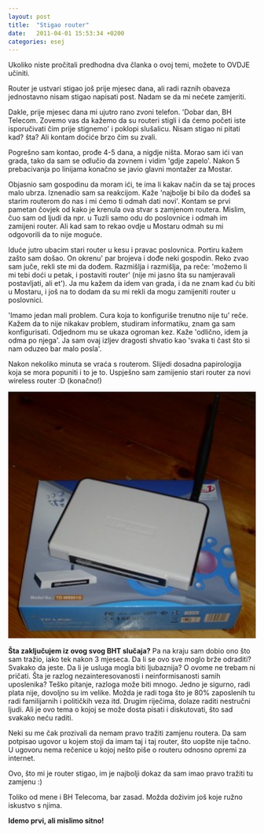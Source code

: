 ```yaml
---
layout: post
title:  "Stigao router"
date:   2011-04-01 15:53:34 +0200
categories: esej
---
```

Ukoliko niste pročitali predhodna dva članka o ovoj temi, možete to OVDJE učiniti.

Router je ustvari stigao još prije mjesec dana, ali radi raznih obaveza jednostavno nisam stigao napisati post. Nadam se da mi nećete zamjeriti.

Dakle, prije mjesec dana mi ujutro rano zvoni telefon. 'Dobar dan, BH Telecom. Zovemo vas da kažemo da su routeri stigli i da ćemo početi iste isporučivati čim prije stignemo' i poklopi slušalicu. Nisam stigao ni pitati kad? šta? Ali kontam doćiće brzo čim su zvali.

Pogrešno sam kontao, prođe 4-5 dana, a nigdje ništa. Morao sam ići van grada, tako da sam se odlučio da zovnem i vidim 'gdje zapelo'. Nakon 5 prebacivanja po linijama konačno se javio glavni montažer za Mostar.

Objasnio sam gospodinu da moram ići, te ima li kakav način da se taj proces malo ubrza. Iznenadio sam sa reakcijom. Kaže 'najbolje bi bilo da dođeš sa starim routerom do nas i mi ćemo ti odmah dati novi'. Kontam se prvi pametan čovjek od kako je krenula ova stvar s zamjenom routera. Mislim, čuo sam od ljudi da npr. u Tuzli samo odu do poslovnice i odmah im zamijeni router. Ali kad sam to rekao ovdje u Mostaru odmah su mi odgovorili da to nije moguće.

Iduće jutro ubacim stari router u kesu i pravac poslovnica. Portiru kažem zašto sam došao. On okrenu' par brojeva i dođe neki gospodin. Reko zvao sam juče, rekli ste mi da dođem. Razmišlja i razmišlja, pa reče: 'možemo li mi tebi doći u petak, i postaviti router' (nije mi jasno šta su namjeravali postavljati, ali et'). Ja mu kažem da idem van grada, i da ne znam kad ću biti u Mostaru, i još na to dodam da su mi rekli da mogu zamijeniti router u poslovnici.

'Imamo jedan mali problem. Cura koja to konfiguriše trenutno nije tu' reče. Kažem da to nije nikakav problem, studiram informatiku, znam ga sam konfigurisati. Odjednom mu se ukaza ogroman kez. Kaže 'odlično, idem ja odma po njega'. Ja sam ovaj izljev dragosti shvatio kao 'svaka ti čast što si nam oduzeo bar malo posla'.

Nakon nekoliko minuta se vraća s routerom. Slijedi dosadna papirologija koja se mora popuniti i to je to. Uspješno sam zamijenio stari router za novi wireless router :D (konačno!)

<img src="/assets/wlan_router_1.jpg" width="600" />

**Šta zaključujem iz ovog svog BHT slučaja?** Pa na kraju sam dobio ono što sam tražio, iako tek nakon 3 mjeseca. Da li se ovo sve moglo brže odraditi? Svakako da jeste. Da li je usluga mogla biti ljubaznija? O ovome ne trebam ni pričati. Šta je razlog nezainteresovanosti i neinformisanosti samih uposlenika? Teško pitanje, razloga može biti mnogo. Jedno je sigurno, radi plata nije, dovoljno su im velike. Možda je radi toga što je 80% zaposlenih tu radi familijarnih i političkih veza itd. Drugim riječima, dolaze raditi nestručni ljudi. Ali je ovo tema o kojoj se može dosta pisati i diskutovati, što sad svakako neću raditi.

Neki su me čak prozivali da nemam pravo tražiti zamjenu routera. Da sam potpisao ugovor u kojem stoji da imam taj i taj router, što uopšte nije tačno. U ugovoru nema rečenice u kojoj nešto piše o routeru odnosno opremi za internet.

Ovo, što mi je router stigao, im je najbolji dokaz da sam imao pravo tražiti tu zamjenu :)

Toliko od mene i BH Telecoma, bar zasad. Možda doživim još koje ružno iskustvo s njima.

**Idemo prvi, ali mislimo sitno!**
